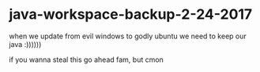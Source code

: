 # java-workspace-backup-2-24-2017
when we update from evil windows to godly ubuntu we need to keep our java :))))))


if you wanna steal this go ahead fam, but cmon
